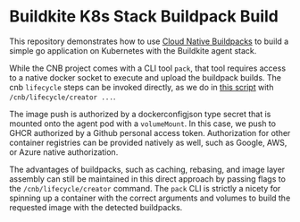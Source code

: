 # Buildkite K8s Stack Buildpack Build

This repository demonstrates how to use [Cloud Native Buildpacks](https://buildpacks.io/) to build a simple go application on Kubernetes with the Buildkite agent stack.

While the CNB project comes with a CLI tool `pack`, that tool requires access to a native docker socket to execute and upload the buildpack builds. The cnb `lifecycle` steps can be invoked directly, as we do in [this script](./.buildkite/steps/image.sh) with `/cnb/lifecycle/creator ...`.

The image push is authorized by a dockerconfigjson type secret that is mounted onto the agent pod with a `volumeMount`. In this case, we push to GHCR authorized by a Github personal access token. Authorization for other container registries can be provided natively as well, such as Google, AWS, or Azure native authorization.

The advantages of buildpacks, such as caching, rebasing, and image layer assembly can still be maintained in this direct approach by passing flags to the `/cnb/lifecycle/creator` command. The `pack` CLI is strictly a nicety for spinning up a container with the correct arguments and volumes to build the requested image with the detected buildpacks.